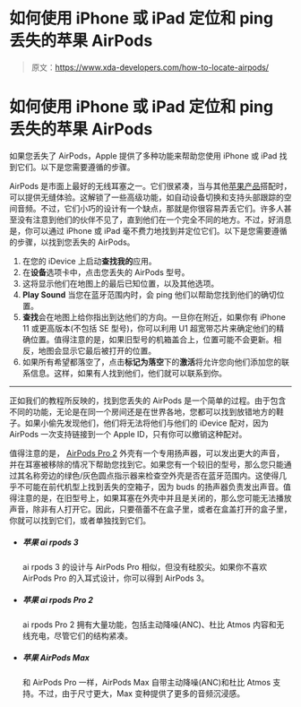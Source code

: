# 如何使用 iPhone 或 iPad 定位和 ping 丢失的苹果 AirPods

> 原文：<https://www.xda-developers.com/how-to-locate-airpods/>

# 如何使用 iPhone 或 iPad 定位和 ping 丢失的苹果 AirPods

如果您丢失了 AirPods，Apple 提供了多种功能来帮助您使用 iPhone 或 iPad 找到它们。以下是您需要遵循的步骤。

AirPods 是市面上最好的无线耳塞之一。它们很紧凑，当与其他[苹果产品](https://www.xda-developers.com/best-apple-products-for-students/)搭配时，可以提供无缝体验。这解锁了一些高级功能，如自动设备切换和支持头部跟踪的空间音频。不过，它们小巧的设计有一个缺点，那就是你很容易弄丢它们。许多人甚至没有注意到他们的伙伴不见了，直到他们在一个完全不同的地方。不过，好消息是，你可以通过 iPhone 或 iPad 毫不费力地找到并定位它们。以下是您需要遵循的步骤，以找到您丢失的 AirPods。

1.  在您的 iDevice 上启动**查找我的**应用。
2.  在**设备**选项卡中，点击您丢失的 AirPods 型号。
3.  这将显示他们在地图上的最后已知位置，以及其他选项。
4.  **Play Sound** 当您在蓝牙范围内时，会 ping 他们以帮助您找到他们的确切位置。
5.  **查找**会在地图上给你指出到达他们的方向。一旦你在附近，如果你有 iPhone 11 或更高版本(不包括 SE 型号)，你可以利用 U1 超宽带芯片来确定他们的精确位置。值得注意的是，如果旧型号的机箱盖合上，位置可能不会更新。相反，地图会显示它最后被打开的位置。
6.  如果所有希望都落空了，点击**标记为落空**下的**激活**将允许您向他们添加您的联系信息。这样，如果有人找到他们，他们就可以联系到你。

* * *

正如我们的教程所反映的，找到您丢失的 AirPods 是一个简单的过程。由于包含不同的功能，无论是在同一个房间还是在世界各地，您都可以找到放错地方的鞋子。如果小偷先发现他们，他们将无法将他们与他们的 iDevice 配对，因为 AirPods 一次支持链接到一个 Apple ID，只有你可以撤销这种配对。

值得注意的是， [AirPods Pro 2](https://www.xda-developers.com/airpods-pro-2-review) 外壳有一个专用扬声器，可以发出更大的声音，并在耳塞被移除的情况下帮助您找到它。如果您有一个较旧的型号，那么您只能通过其名称旁边的绿色/灰色圆点指示器来检查空外壳是否在蓝牙范围内。这使得几乎不可能在前代机型上找到丢失的空箱子，因为 buds 的扬声器负责发出声音。值得注意的是，在旧型号上，如果耳塞在外壳中并且是关闭的，那么您可能无法播放声音，除非有人打开它。因此，只要蓓蕾不在盒子里，或者在盒盖打开的盒子里，你就可以找到它们，或者单独找到它们。

*   ##### 苹果 ai rpods 3

    ai rpods 3 的设计与 AirPods Pro 相似，但没有硅胶尖。如果你不喜欢 AirPods Pro 的入耳式设计，你可以得到 AirPods 3。

*   ##### 苹果 ai rpods Pro 2

    ai rpods Pro 2 拥有大量功能，包括主动降噪(ANC)、杜比 Atmos 内容和无线充电，尽管它们的结构紧凑。

*   ##### 苹果 AirPods Max

    和 AirPods Pro 一样，AirPods Max 自带主动降噪(ANC)和杜比 Atmos 支持。不过，由于尺寸更大，Max 变种提供了更多的音频沉浸感。